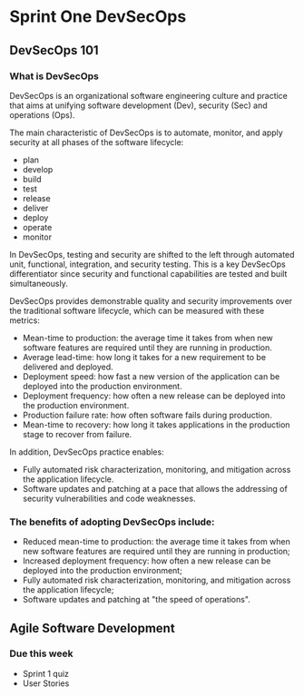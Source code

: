 # Sprint One DevSecOps

## DevSecOps 101

### What is DevSecOps

DevSecOps is an organizational software engineering culture and practice that aims at unifying software development (Dev), security (Sec) and operations (Ops). 

The main characteristic of DevSecOps is to automate, monitor, and apply security at all phases of the software lifecycle: 
- plan 
- develop
- build 
- test 
- release 
- deliver 
- deploy
- operate
- monitor

In DevSecOps, testing and security are shifted to the left through automated unit, functional, integration, and security testing. This is a key DevSecOps differentiator since security and functional capabilities are tested and built simultaneously.

DevSecOps provides demonstrable quality and security improvements over the traditional software lifecycle, which can be measured with these metrics:
- Mean-time to production: the average time it takes from when new software features are required until they are running in production.
- Average lead-time: how long it takes for a new requirement to be delivered and deployed.
- Deployment speed: how fast a new version of the application can be deployed into the production environment.
- Deployment frequency: how often a new release can be deployed into the production environment.
- Production failure rate: how often software fails during production.
- Mean-time to recovery: how long it takes applications in the production stage to recover from failure.

In addition, DevSecOps practice enables:
- Fully automated risk characterization, monitoring, and mitigation across the application lifecycle.
- Software updates and patching at a pace that allows the addressing of security vulnerabilities and code weaknesses.

### The benefits of adopting DevSecOps include:
- Reduced mean-time to production: the average time it takes from when new software features are required until they are running in production;
- Increased deployment frequency: how often a new release can be deployed into the production environment;
- Fully automated risk characterization, monitoring, and mitigation across the application lifecycle;
- Software updates and patching at "the speed of operations".

## Agile Software Development



### Due this week
- Sprint 1 quiz
- User Stories
